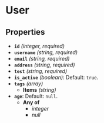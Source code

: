 # User

## Properties

- **`id`** *(integer, required)*
- **`username`** *(string, required)*
- **`email`** *(string, required)*
- **`address`** *(string, required)*
- **`test`** *(string, required)*
- **`is_active`** *(boolean)*: Default: `true`.
- **`tags`** *(array)*
  - **Items** *(string)*
- **`age`**: Default: `null`.
  - **Any of**
    - *integer*
    - *null*
